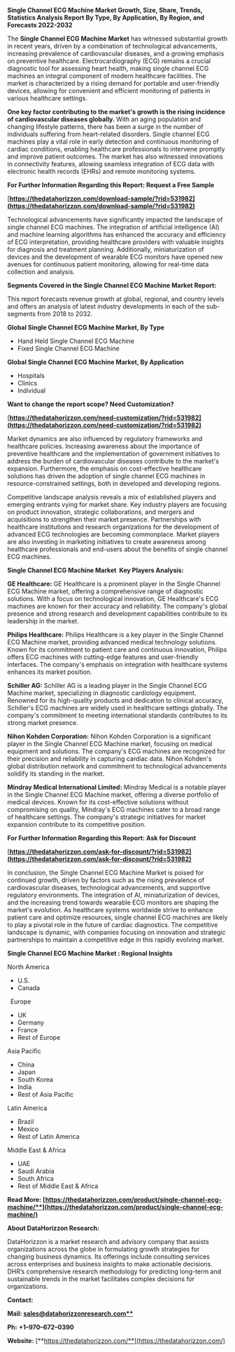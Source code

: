 ﻿**Single Channel ECG Machine Market Growth, Size, Share, Trends, Statistics Analysis Report By Type, By Application, By Region, and Forecasts 2022-2032**


The **Single Channel ECG Machine Market** has witnessed substantial growth in recent years, driven by a combination of technological advancements, increasing prevalence of cardiovascular diseases, and a growing emphasis on preventive healthcare. Electrocardiography (ECG) remains a crucial diagnostic tool for assessing heart health, making single channel ECG machines an integral component of modern healthcare facilities. The market is characterized by a rising demand for portable and user-friendly devices, allowing for convenient and efficient monitoring of patients in various healthcare settings.

**One key factor contributing to the market's growth is the rising incidence of cardiovascular diseases globally.** With an aging population and changing lifestyle patterns, there has been a surge in the number of individuals suffering from heart-related disorders. Single channel ECG machines play a vital role in early detection and continuous monitoring of cardiac conditions, enabling healthcare professionals to intervene promptly and improve patient outcomes. The market has also witnessed innovations in connectivity features, allowing seamless integration of ECG data with electronic health records (EHRs) and remote monitoring systems. 

**For Further Information Regarding this Report: Request a Free Sample**	

[**https://thedatahorizzon.com/download-sample/?rid=531982](https://thedatahorizzon.com/download-sample/?rid=531982)** 

Technological advancements have significantly impacted the landscape of single channel ECG machines. The integration of artificial intelligence (AI) and machine learning algorithms has enhanced the accuracy and efficiency of ECG interpretation, providing healthcare providers with valuable insights for diagnosis and treatment planning. Additionally, miniaturization of devices and the development of wearable ECG monitors have opened new avenues for continuous patient monitoring, allowing for real-time data collection and analysis.

**Segments Covered in the Single Channel ECG Machine Market Report:**

This report forecasts revenue growth at global, regional, and country levels and offers an analysis of latest industry developments in each of the sub-segments from 2018 to 2032.

**Global Single Channel ECG Machine Market, By Type**

- Hand Held Single Channel ECG Machine
- Fixed Single Channel ECG Machine

**Global Single Channel ECG Machine Market, By Application**

- Hospitals
- Clinics
- Individual

**Want to change the report scope? Need Customization?**

[**https://thedatahorizzon.com/need-customization/?rid=531982](https://thedatahorizzon.com/need-customization/?rid=531982)** 

Market dynamics are also influenced by regulatory frameworks and healthcare policies. Increasing awareness about the importance of preventive healthcare and the implementation of government initiatives to address the burden of cardiovascular diseases contribute to the market's expansion. Furthermore, the emphasis on cost-effective healthcare solutions has driven the adoption of single channel ECG machines in resource-constrained settings, both in developed and developing regions.

Competitive landscape analysis reveals a mix of established players and emerging entrants vying for market share. Key industry players are focusing on product innovation, strategic collaborations, and mergers and acquisitions to strengthen their market presence. Partnerships with healthcare institutions and research organizations for the development of advanced ECG technologies are becoming commonplace. Market players are also investing in marketing initiatives to create awareness among healthcare professionals and end-users about the benefits of single channel ECG machines. 

**Single Channel ECG Machine Market  Key Players Analysis:** 

**GE Healthcare:** GE Healthcare is a prominent player in the Single Channel ECG Machine market, offering a comprehensive range of diagnostic solutions. With a focus on technological innovation, GE Healthcare's ECG machines are known for their accuracy and reliability. The company's global presence and strong research and development capabilities contribute to its leadership in the market.

**Philips Healthcare:** Philips Healthcare is a key player in the Single Channel ECG Machine market, providing advanced medical technology solutions. Known for its commitment to patient care and continuous innovation, Philips offers ECG machines with cutting-edge features and user-friendly interfaces. The company's emphasis on integration with healthcare systems enhances its market position.

**Schiller AG:** Schiller AG is a leading player in the Single Channel ECG Machine market, specializing in diagnostic cardiology equipment. Renowned for its high-quality products and dedication to clinical accuracy, Schiller's ECG machines are widely used in healthcare settings globally. The company's commitment to meeting international standards contributes to its strong market presence.

**Nihon Kohden Corporation:** Nihon Kohden Corporation is a significant player in the Single Channel ECG Machine market, focusing on medical equipment and solutions. The company's ECG machines are recognized for their precision and reliability in capturing cardiac data. Nihon Kohden's global distribution network and commitment to technological advancements solidify its standing in the market.

**Mindray Medical International Limited:** Mindray Medical is a notable player in the Single Channel ECG Machine market, offering a diverse portfolio of medical devices. Known for its cost-effective solutions without compromising on quality, Mindray's ECG machines cater to a broad range of healthcare settings. The company's strategic initiatives for market expansion contribute to its competitive position.

**For Further Information Regarding this Report: Ask for Discount**	

[**https://thedatahorizzon.com/ask-for-discount/?rid=531982](https://thedatahorizzon.com/ask-for-discount/?rid=531982)** 

In conclusion, the Single Channel ECG Machine Market is poised for continued growth, driven by factors such as the rising prevalence of cardiovascular diseases, technological advancements, and supportive regulatory environments. The integration of AI, miniaturization of devices, and the increasing trend towards wearable ECG monitors are shaping the market's evolution. As healthcare systems worldwide strive to enhance patient care and optimize resources, single channel ECG machines are likely to play a pivotal role in the future of cardiac diagnostics. The competitive landscape is dynamic, with companies focusing on innovation and strategic partnerships to maintain a competitive edge in this rapidly evolving market.

**Single Channel ECG Machine Market : Regional Insights**

North America

- U.S.
- Canada

` `Europe

- UK
- Germany
- France
- Rest of Europe

Asia Pacific

- China
- Japan
- South Korea
- India
- Rest of Asia Pacific

Latin America

- Brazil
- Mexico
- Rest of Latin America

Middle East & Africa

- UAE
- Saudi Arabia
- South Africa
- Rest of Middle East & Africa

**Read More: [https://thedatahorizzon.com/product/single-channel-ecg-machine/**](https://thedatahorizzon.com/product/single-channel-ecg-machine/)** 

**About DataHorizzon Research:**

DataHorizzon is a market research and advisory company that assists organizations across the globe in formulating growth strategies for changing business dynamics. Its offerings include consulting services across enterprises and business insights to make actionable decisions. DHR’s comprehensive research methodology for predicting long-term and sustainable trends in the market facilitates complex decisions for organizations.

**Contact:**

**Mail: [sales@datahorizzonresearch.com**](mailto:sales@datahorizzonresearch.com)**

**Ph:** **+1–970–672–0390**

**Website:** [**https://thedatahorizzon.com/**](https://thedatahorizzon.com/)

